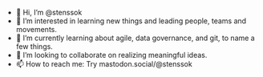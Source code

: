 - 👋 Hi, I’m @stenssok
- 👀 I’m interested in learning new things and leading people, teams and movements.
- 🌱 I’m currently learning about agile, data governance, and git, to name a few things.
- 💞️ I’m looking to collaborate on realizing meaningful ideas.
- 📫 How to reach me: Try mastodon.social/@stenssok 

<!---
stenssok/stenssok is a ✨ special ✨ repository because its `README.md` (this file) appears on your GitHub profile.
You can click the Preview link to take a look at your changes.
--->
